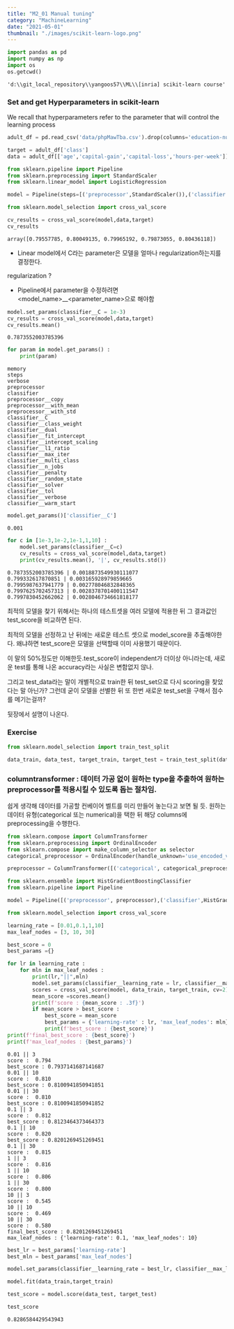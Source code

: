 ```yaml
---
title: "M2_01 Manual tuning"
category: "MachineLearning"
date: "2021-05-01"
thumbnail: "./images/scikit-learn-logo.png"
---
```


```python
import pandas as pd
import numpy as np
import os
os.getcwd()

```

    'd:\\git_local_repository\\yangoos57\\ML\\[inria] scikit-learn course'

### Set and get Hyperparameters in scikit-learn

We recall that hyperparameters refer to the parameter that will control the learning process

```python
adult_df = pd.read_csv('data/phpMawTba.csv').drop(columns='education-num')

target = adult_df['class']
data = adult_df[['age','capital-gain','capital-loss','hours-per-week']]
```

```python
from sklearn.pipeline import Pipeline
from sklearn.preprocessing import StandardScaler
from sklearn.linear_model import LogisticRegression

model = Pipeline(steps=[('preprocessor',StandardScaler()),('classifier',LogisticRegression())])

```

```python
from sklearn.model_selection import cross_val_score

cv_results = cross_val_score(model,data,target)
cv_results
```

    array([0.79557785, 0.80049135, 0.79965192, 0.79873055, 0.80436118])

- Linear model에서 C라는 parameter은 모델을 얼마나 regularization하는지를 결정한다.

regularization ?

- Pipeline에서 parameter을 수정하려면 <model_name>\_\_<parameter_name>으로 해야함

```python
model.set_params(classifier__C = 1e-3)
cv_results = cross_val_score(model,data,target)
cv_results.mean()
```

    0.7873552003785396

```python
for param in model.get_params() :
    print(param)
```

    memory
    steps
    verbose
    preprocessor
    classifier
    preprocessor__copy
    preprocessor__with_mean
    preprocessor__with_std
    classifier__C
    classifier__class_weight
    classifier__dual
    classifier__fit_intercept
    classifier__intercept_scaling
    classifier__l1_ratio
    classifier__max_iter
    classifier__multi_class
    classifier__n_jobs
    classifier__penalty
    classifier__random_state
    classifier__solver
    classifier__tol
    classifier__verbose
    classifier__warm_start

```python
model.get_params()['classifier__C']
```

    0.001

```python
for c in [1e-3,1e-2,1e-1,1,10] :
    model.set_params(classifier__C=c)
    cv_results = cross_val_score(model,data,target)
    print(cv_results.mean(), '|', cv_results.std())
```

    0.7873552003785396 | 0.0018873549930111077
    0.799332617870851 | 0.003165928979859665
    0.7995987637941779 | 0.002778046832848365
    0.7997625702457313 | 0.0028378701400111547
    0.7997830452662062 | 0.0028046734661818177

최적의 모델을 찾기 위해서는 하나의 테스트셋을 여러 모델에 적용한 뒤 그 결과값인 test_score을 비교하면 된다.

최적의 모델을 선정하고 난 뒤에는 새로운 테스트 셋으로 model_score을 추출해야한다. 왜냐하면 test_score은 모델을 선택할때 이미 사용했기 때문이다.

이 말의 50%정도만 이해한듯.test_score이 independent가 더이상 아니라는데, 새로운 test를 통해 나온 accuracy라는 사실은 변함없지 않나.

그리고 test_data라는 말이 개별적으로 train한 뒤 test_set으로 다시 scoring을 찾았다는 말 아닌가? 그런데 굳이 모델을 선별한 뒤 또 한번 새로운 test_set을 구해서 점수를 메기는걸까?

뒷장에서 설명이 나온다.

### Exercise

```python
from sklearn.model_selection import train_test_split

data_train, data_test, target_train, target_test = train_test_split(data, target, train_size=0.2, random_state=42)
```

### columntransformer : 데이터 가공 없이 원하는 type을 추출하여 원하는 preprocessor를 적용시킬 수 있도록 돕는 절차임.

쉽게 생각해 데이터를 가공할 컨베이어 벨트를 미리 만들어 놓는다고 보면 될 듯. 원하는 데이터 유형(categorical 또는 numerical)을 택한 뒤 해당 columns에 preprocessing을 수행한다.

```python
from sklearn.compose import ColumnTransformer
from sklearn.preprocessing import OrdinalEncoder
from sklearn.compose import make_column_selector as selector
categorical_preprocessor = OrdinalEncoder(handle_unknown='use_encoded_value',unknown_value=-1)

preprocessor = ColumnTransformer([('categorical', categorical_preprocessor,selector(dtype_include='object'))], remainder='passthrough', sparse_threshold=0)

from sklearn.ensemble import HistGradientBoostingClassifier
from sklearn.pipeline import Pipeline

model = Pipeline([('preprocessor', preprocessor),('classifier',HistGradientBoostingClassifier(random_state=42))])

```

```python
from sklearn.model_selection import cross_val_score

learning_rate = [0.01,0.1,1,10]
max_leaf_nodes = [3, 10, 30]

best_score = 0
best_params ={}

for lr in learning_rate :
    for mln in max_leaf_nodes :
        print(lr,"||",mln)
        model.set_params(classifier__learning_rate = lr, classifier__max_leaf_nodes = mln)
        scores = cross_val_score(model, data_train, target_train, cv=2)
        mean_score =scores.mean()
        print(f'score : {mean_score : .3f}')
        if mean_score > best_score :
            best_score = mean_score
            best_params = {'learning-rate' : lr, 'max_leaf_nodes': mln}
            print(f'best_score : {best_score}')
print(f'final_best_score : {best_score}')
print(f'max_leaf_nodes : {best_params}')
```

    0.01 || 3
    score :  0.794
    best_score : 0.7937141687141687
    0.01 || 10
    score :  0.810
    best_score : 0.8100941850941851
    0.01 || 30
    score :  0.810
    best_score : 0.8100941850941852
    0.1 || 3
    score :  0.812
    best_score : 0.8123464373464373
    0.1 || 10
    score :  0.820
    best_score : 0.8201269451269451
    0.1 || 30
    score :  0.815
    1 || 3
    score :  0.816
    1 || 10
    score :  0.806
    1 || 30
    score :  0.800
    10 || 3
    score :  0.545
    10 || 10
    score :  0.469
    10 || 30
    score :  0.580
    final_best_score : 0.8201269451269451
    max_leaf_nodes : {'learning-rate': 0.1, 'max_leaf_nodes': 10}

```python
best_lr = best_params['learning-rate']
best_mln = best_params['max_leaf_nodes']

model.set_params(classifier__learning_rate = best_lr, classifier__max_leaf_nodes = best_mln)

model.fit(data_train,target_train)

test_score = model.score(data_test, target_test)

test_score
```

    0.8286584429543943

```python

```
